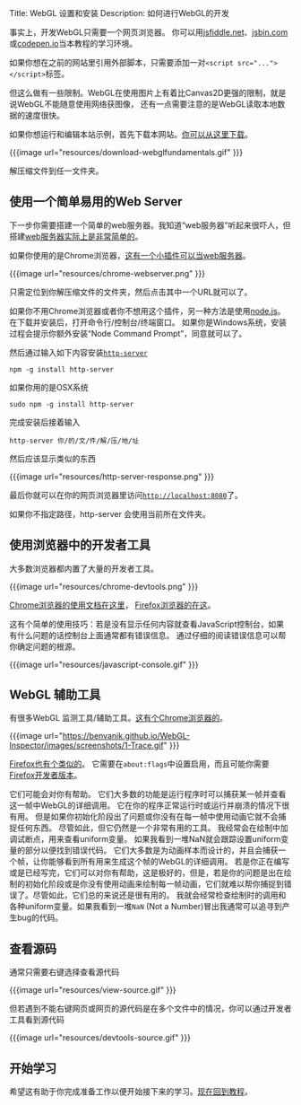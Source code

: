 Title: WebGL 设置和安装
Description: 如何进行WebGL的开发

事实上，开发WebGL只需要一个网页浏览器。
你可以用[jsfiddle.net](https://jsfiddle.net/greggman/8djzyjL3/)、[jsbin.com](http://jsbin.com)或[codepen.io](http://codepen.io/greggman/pen/YGQjVV)当本教程的学习环境。

如果你想在之前的网站里引用外部脚本，只需要添加一对`<script src="..."></script>`标签。

但这么做有一些限制。WebGL在使用图片上有着比Canvas2D更强的限制，就是说WebGL不能随意使用网络获图像，
还有一点需要注意的是WebGL读取本地数据的速度很快。

如果你想运行和编辑本站示例，首先下载本网站。[你可以从这里下载](https://github.com/greggman/webgl-fundamentals/)。

{{{image url="resources/download-webglfundamentals.gif" }}}

解压缩文件到任一文件夹。

## 使用一个简单易用的Web Server

下一步你需要搭建一个简单的web服务器。我知道“web服务器”听起来很吓人，但搭建[web服务器实际上是非常简单的](http://games.greggman.com/game/saving-and-loading-files-in-a-web-page/)。

如果你使用的是Chrome浏览器，[这有一个小插件可以当web服务器](https://chrome.google.com/webstore/detail/web-server-for-chrome/ofhbbkphhbklhfoeikjpcbhemlocgigb?hl=en)。

{{{image url="resources/chrome-webserver.png" }}}

只需定位到你解压缩文件的文件夹，然后点击其中一个URL就可以了。

如果你不用Chrome浏览器或者你不想用这个插件，另一种方法是使用[node.js](https://nodejs.org)。
在下载并安装后，打开命令行/控制台/终端窗口。
如果你是Windows系统，安装过程会提示你额外安装“Node Command Prompt”，同意就可以了。

然后通过输入如下内容安装[`http-server`](https://github.com/indexzero/http-server)

    npm -g install http-server

如果你用的是OSX系统

    sudo npm -g install http-server

完成安装后接着输入

    http-server 你/的/文/件/解/压/地/址

然后应该显示类似的东西

{{{image url="resources/http-server-response.png" }}}

最后你就可以在你的网页浏览器里访问[`http://localhost:8080`](http://localhost:8080)了。

如果你不指定路径，http-server 会使用当前所在文件夹。

## 使用浏览器中的开发者工具

大多数浏览器都内置了大量的开发者工具。

{{{image url="resources/chrome-devtools.png" }}}

[Chrome浏览器的使用文档在这里](https://developers.google.com/web/tools/chrome-devtools/)，
[Firefox浏览器的在这](https://developer.mozilla.org/en-US/docs/Tools)。

这有个简单的使用技巧：若是没有显示任何内容就查看JavaScript控制台，如果有什么问题的话控制台上面通常都有错误信息。
通过仔细的阅读错误信息可以帮你确定问题的根源。

{{{image url="resources/javascript-console.gif" }}}

## WebGL 辅助工具

有很多WebGL 监测工具/辅助工具。[这有个Chrome浏览器的](https://benvanik.github.io/WebGL-Inspector/)。

{{{image url="https://benvanik.github.io/WebGL-Inspector/images/screenshots/1-Trace.gif" }}}

[Firefox也有个类似的](https://hacks.mozilla.org/2014/03/introducing-the-canvas-debugger-in-firefox-developer-tools/)。
它需要在`about:flags`中设置启用，而且可能你需要[Firefox开发者版本](https://www.mozilla.org/en-US/firefox/developer/)。

它们可能会对你有帮助。
它们大多数的功能是运行程序时可以捕获某一帧并查看这一帧中WebGL的详细调用。
它在你的程序正常运行时或运行并崩溃的情况下很有用。
但是如果你初始化阶段出了问题或你没有在每一帧中使用动画它就不会捕捉任何东西。
尽管如此，但它仍然是一个非常有用的工具。
我经常会在绘制中加调试断点，用来查看uniform变量。
如果我看到一堆NaN就会跟踪设置uniform变量的部分以便找到错误代码。
它们大多数是为动画样本而设计的，并且会捕获一个帧，让你能够看到所有用来生成这个帧的WebGL的详细调用。
若是你正在编写或是已经写完，它们可以对你有帮助，这是极好的，但是，若是你的问题是出在绘制的初始化阶段或是你没有使用动画来绘制每一帧动画，它们就难以帮你捕捉到错误了。尽管如此，它们总的来说还是很有用的。
我就会经常检查绘制时的调用和各种uniform变量。如果我看到一堆`NaN` (Not a Number)冒出我通常可以追寻到产生bug的代码。

## 查看源码

通常只需要右键选择查看源代码

{{{image url="resources/view-source.gif" }}}

但若遇到不能右键网页或网页的源代码是在多个文件中的情况，你可以通过开发者工具看到源代码

{{{image url="resources/devtools-source.gif" }}}

## 开始学习

希望这有助于你完成准备工作以便开始接下来的学习。[现在回到教程](/webgl/lessons/zh_cn/)。
